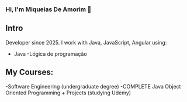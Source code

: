 ### Hi, I'm Miqueias De Amorim 👋

## Intro

Developer since 2025. I work with Java, JavaScript, Angular using:

- Java
  -Lógica de programação

## My Courses:

-Software Engineering (undergraduate degree)
-COMPLETE Java Object Oriented Programming + Projects (studying Udemy)


